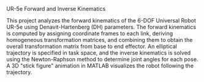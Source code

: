 UR-5e Forward and Inverse Kinematics

This project analyzes the forward kinematics of the 6-DOF Universal Robot UR-5e using Denavit-Hartenberg (DH) parameters. The forward kinematics is computed by assigning coordinate frames to each link, deriving homogeneous transformation matrices, and combining them to obtain the overall transformation matrix from base to end effector. An elliptical trajectory is specified in task space, and the inverse kinematics is solved using the Newton-Raphson method to determine joint angles for each pose. A 3D "stick figure" animation in MATLAB visualizes the robot following the trajectory.
